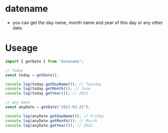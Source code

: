 # datename

- you can get the day name, month name and year of this day or any other date.

# Useage

```js
import { getDate } from "datename";

// Today
const today = getDate();

console.log(today.getDayName()); // Tuesday
console.log(today.getMonth()); // June
console.log(today.getYear()); // 2023

// any date
const anyDate = getDate("2022-03-25");

console.log(anyDate.getDayName()); // Friday
console.log(anyDate.getMonth()); // March
console.log(anyDate.getYear()); // 2022
```
